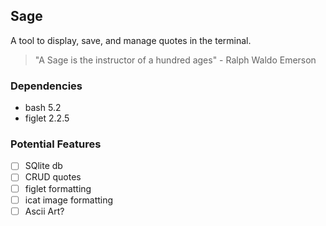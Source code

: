 ## Sage
A tool to display, save, and manage quotes in the terminal.

> "A Sage is the instructor of a hundred ages" - Ralph Waldo Emerson

### Dependencies
* bash 5.2
* figlet 2.2.5

### Potential Features
- [ ] SQlite db
- [ ] CRUD quotes
- [ ] figlet formatting
- [ ] icat image formatting
- [ ] Ascii Art?
